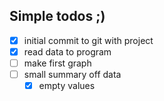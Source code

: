 ## Simple todos ;)

- [x] initial commit to git with project
- [x] read data to program
- [ ] make first graph
- [ ] small summary off data
  - [x] empty values